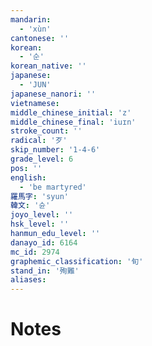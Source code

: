 ```yaml
---
mandarin:
  - 'xùn'
cantonese: ''
korean:
  - '순'
korean_native: ''
japanese:
  - 'JUN'
japanese_nanori: ''
vietnamese:
middle_chinese_initial: 'z'
middle_chinese_final: 'iuɪn'
stroke_count: ''
radical: '歹'
skip_number: '1-4-6'
grade_level: 6
pos: ''
english:
  - 'be martyred'
羅馬字: 'syun'
韓文: '슌'
joyo_level: ''
hsk_level: ''
hanmun_edu_level: ''
danayo_id: 6164
mc_id: 2974
graphemic_classification: '旬'
stand_in: '殉難'
aliases:
---
```


# Notes
